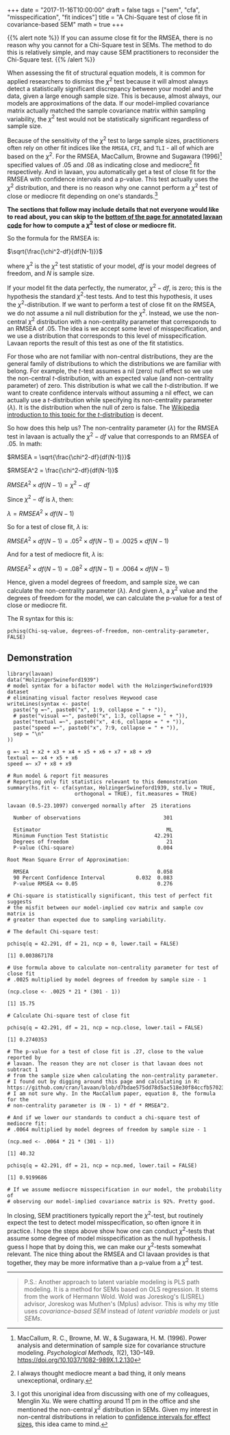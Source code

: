 +++
date = "2017-11-16T10:00:00"
draft = false
tags = ["sem", "cfa", "misspecification", "fit indices"]
title = "A Chi-Square test of close fit in covariance-based SEM"
math = true
+++

{{% alert note %}}
If you can assume close fit for the RMSEA, there is no reason why you cannot for a Chi-Square test in SEMs. The method to do this is relatively simple, and may cause SEM practitioners to reconsider the Chi-Square test.
{{% /alert %}}

When assessing the fit of structural equation models, it is common for applied researchers to dismiss the $\chi^2$ test because it will almost always detect a statistically significant discrepancy between your model and the data, given a large enough sample size. This is because, almost always, our models are approximations of the data. If our model-implied covariance matrix actually matched the sample covariance matrix within sampling variability, the $\chi^2$ test would not be statistically significant regardless of sample size.

Because of the sensitivity of the $\chi^2$ test to large sample sizes, practitioners often rely on other fit indices like the `RMSEA`, `CFI`, and `TLI` - all of which are based on the $\chi^2$. For the RMSEA, MacCallum, Browne and Sugawara (1996)[^1] specified values of .05 and .08 as indicating close and mediocre[^2] fit respectively. And in lavaan, you automatically get a test of close fit for the RMSEA with confidence intervals and a p-value. This test actually uses the $\chi^2$ distribution, and there is no reason why one cannot perform a $\chi^2$ test of close or mediocre fit depending on one's standards.[^3]

**The sections that follow may include details that not everyone would like to read about, you can skip to the [bottom of the page for annotated lavaan code](#lavaan) for how to compute a $\chi^2$ test of close or mediocre fit.**

So the formula for the RMSEA is:

$\sqrt{\frac{\chi^2-df}{df(N-1)}}$

where $\chi^2$ is the $\chi^2$ test statistic of your model, $df$ is your model degrees of freedom, and $N$ is sample size.

If your model fit the data perfectly, the numerator, $\chi^2-df$, is zero; this is the hypothesis the standard $\chi^2$-test tests. And to test this hypothesis, it uses the $\chi^2$-distribution. If we want to perform a test of close fit on the RMSEA, we do not assume a nil null distribution for the $\chi^2$. Instead, we use the non-central $\chi^2$ distribution with a non-centrality parameter that corresponds to an RMSEA of .05. The idea is we accept some level of misspecification, and we use a distribution that corresponds to this level of misspecification. Lavaan reports the result of this test as one of the fit statistics.

For those who are not familiar with non-central distributions, they are the general family of distributions to which the distributions we are familiar with belong. For example, the $t$-test assumes a nil (zero) null effect so we use the non-central $t$-distribution, with an expected value (and non-centrality parameter) of zero. This distribution is what we call the $t$-distribution. If we want to create confidence intervals without assuming a nil effect, we can actually use a $t$-distribution while specifying its non-centrality parameter $(\lambda)$. It is the distribution when the null of zero is false. The [Wikipedia introduction to this topic for the $t$-distribution](https://en.wikipedia.org/wiki/Noncentral_t-distribution) is decent.

So how does this help us? The non-centrality parameter $(\lambda)$ for the RMSEA test in lavaan is actually the $\chi^2-df$ value that corresponds to an RMSEA of .05. In math:

$RMSEA = \sqrt{\frac{\chi^2-df}{df(N-1)}}$

$RMSEA^2 = \frac{\chi^2-df}{df(N-1)}$

$RMSEA^2 \times df(N-1) = \chi^2-df$

Since $\chi^2-df$ is $\lambda$, then:

$\lambda = RMSEA^2 \times df(N-1)$

So for a test of close fit, $\lambda$ is:

$RMSEA^2 \times df(N-1) = .05^2 \times df(N-1) = .0025 \times df(N-1)$

And for a test of mediocre fit, $\lambda$ is:

$RMSEA^2 \times df(N-1) = .08^2 \times df(N-1) = .0064 \times df(N-1)$

Hence, given a model degrees of freedom, and sample size, we can calculate the non-centrality parameter $(\lambda)$. And given $\lambda$, a $\chi^2$ value and the degrees of freedom for the model, we can calculate the p-value for a test of close or mediocre fit.

The R syntax for this is:

```{r}
pchisq(Chi-sq-value, degrees-of-freedom, non-centrality-parameter, FALSE)
```

<div id="lavaan">

## Demonstration

```{r}
library(lavaan)
data("HolzingerSwineford1939")
# model syntax for a bifactor model with the HolzingerSwineford1939 dataset
# eliminating visual factor resolves Heywood case
writeLines(syntax <- paste(
  paste("g =~", paste0("x", 1:9, collapse = " + ")),
  # paste("visual =~", paste0("x", 1:3, collapse = " + ")),
  paste("textual =~", paste0("x", 4:6, collapse = " + ")),
  paste("speed =~", paste0("x", 7:9, collapse = " + ")),
  sep = "\n"
))

g =~ x1 + x2 + x3 + x4 + x5 + x6 + x7 + x8 + x9
textual =~ x4 + x5 + x6
speed =~ x7 + x8 + x9

# Run model & report fit measures
# Reporting only fit statistics relevant to this demonstration
summary(hs.fit <- cfa(syntax, HolzingerSwineford1939, std.lv = TRUE,
                      orthogonal = TRUE), fit.measures = TRUE)

lavaan (0.5-23.1097) converged normally after  25 iterations

  Number of observations                           301

  Estimator                                         ML
  Minimum Function Test Statistic               42.291
  Degrees of freedom                                21
  P-value (Chi-square)                           0.004

Root Mean Square Error of Approximation:

  RMSEA                                          0.058
  90 Percent Confidence Interval          0.032  0.083
  P-value RMSEA <= 0.05                          0.276

# Chi-square is statistically significant, this test of perfect fit suggests
# the misfit between our model-implied cov matrix and sample cov matrix is
# greater than expected due to sampling variability.

# The default Chi-square test:

pchisq(q = 42.291, df = 21, ncp = 0, lower.tail = FALSE)

[1] 0.003867178

# Use formula above to calculate non-centrality parameter for test of close fit
# .0025 multiplied by model degrees of freedom by sample size - 1

(ncp.close <- .0025 * 21 * (301 - 1))

[1] 15.75

# Calculate Chi-square test of close fit

pchisq(q = 42.291, df = 21, ncp = ncp.close, lower.tail = FALSE)

[1] 0.2740353

# The p-value for a test of close fit is .27, close to the value reported by
# lavaan. The reason they are not closer is that lavaan does not subtract 1
# from the sample size when calculating the non-centrality parameter.
# I found out by digging around this page and calculating in R: https://github.com/cran/lavaan/blob/d7bdae575dd78d5ac518e30f84ccfb57023819af/R/lav_fit_measures.R
# I am not sure why. In the MacCallum paper, equation 8, the formula for the
# non-centrality parameter is (N - 1) * df * RMSEA^2.

# And if we lower our standards to conduct a chi-square test of mediocre fit:
# .0064 multiplied by model degrees of freedom by sample size - 1

(ncp.med <- .0064 * 21 * (301 - 1))

[1] 40.32

pchisq(q = 42.291, df = 21, ncp = ncp.med, lower.tail = FALSE)

[1] 0.9199686

# If we assume mediocre misspecification in our model, the probability of
# observing our model-implied covariance matrix is 92%. Pretty good.
```

In closing, SEM practitioners typically report the $\chi^2$-test, but routinely expect the test to detect model misspecification, so often ignore it in practice. I hope the steps above show how one can conduct $\chi^2$-tests that assume some degree of model misspecification as the null hypothesis. I guess I hope that by doing this, we can make our $\chi^2$-tests somewhat relevant. The nice thing about the RMSEA and CI lavaan provides is that together, they may be more informative than a p-value from a $\chi^2$ test.

---

> P.S.: Another approach to latent variable modeling is PLS path modeling. It is a method for SEMs based on OLS regression. It stems from the work of Hermann Wold. Wold was Joreskog's (LISREL) advisor, Joreskog was Muthen's (Mplus) advisor. This is why my title uses _covariance-based SEM_ instead of _latent variable models_ or just _SEMs_.

[^1]: MacCallum, R. C., Browne, M. W., & Sugawara, H. M. (1996). Power analysis and determination of sample size for covariance structure modeling. _Psychological Methods, 1_(2), 130–149. https://doi.org/10.1037/1082-989X.1.2.130
[^2]: I always thought mediocre meant a bad thing, it only means unexceptional, ordinary.
[^3]: I got this unoriginal idea from discussing with one of my colleagues, Menglin Xu. We were chatting around 11 pm in the office and she mentioned the non-central $\chi^2$ distribution in SEMs. Given my interest in non-central distributions in relation to [confidence intervals for effect sizes](https://effect-size-calculator.herokuapp.com/), this idea came to mind.
